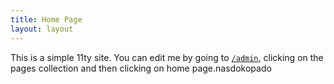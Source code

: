 ```yaml
---
title: Home Page
layout: layout
---
```


This is a simple 11ty site. You can edit me by going to [`/admin`](admin "Edit site with TinaCMS"), clicking on the pages collection and then clicking on home page.nasdokopado
